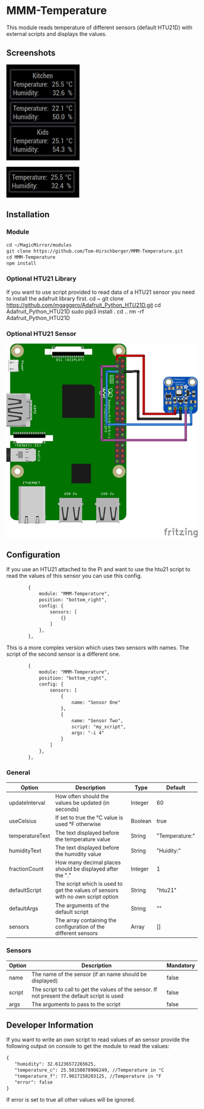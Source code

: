 # MMM-Temperature ##
This module reads temperature of different sensors (default HTU21D) with external scripts and displays the values.

## Screenshots ##
![alt text](https://github.com/Tom-Hirschberger/MMM-Temperature/raw/master/examples/threeSensorsOneNameless.png "Three Sensors")

![alt text](https://github.com/Tom-Hirschberger/MMM-Temperature/raw/master/examples/oneNamelessSensor.png "One Sensor")

## Installation ##
### Module ###
	cd ~/MagicMirror/modules
    git clone https://github.com/Tom-Hirschberger/MMM-Temperature.git
    cd MMM-Temperature
    npm install

### Optional HTU21 Library ###
If you want to use script provided to read data of a HTU21 sensor you need to install the adafruit library first.
    cd ~
    git clone https://github.com/mgaggero/Adafruit_Python_HTU21D.git
    cd Adafruit_Python_HTU21D
    sudo pip3 install .
    cd ..
    rm -rf Adafruit_Python_HTU21D

### Optional HTU21 Sensor ###
![alt text](https://github.com/Tom-Hirschberger/MMM-Temperature/raw/master/examples/htu21/htu21.png "Wiring HTU21")

## Configuration ##
If you use an HTU21 attached to the Pi and want to use the htu21 script to read the values of this sensor you can use this config.

```json5
    	{
			module: "MMM-Temperature",
			position: "bottom_right",
			config: {
				sensors: [
                    {}
				]
			},
		},
```

This is a more complex version which uses two sensors with names. The script of the second sensor is a different one.

```json5
    	{
			module: "MMM-Temperature",
			position: "bottom_right",
			config: {
				sensors: [
                    {
                        name: "Sensor One"
                    },
                    {
                        name: "Sensor Two",
                        script: "my_script",
                        args: "-i 4"
                    }
				]
			},
		},
```

### General ###
| Option  | Description | Type | Default |
| ------- | --- | --- | --- |
| updateInterval | How often should the values be updated (in seconds) | Integer | 60 |
| useCelsius | If set to true the °C value is used °F otherwise | Boolean | true |
| temperatureText | The text displayed before the temperature value | String | "Temperature:" |
| humidityText | The text displayed before the humidity value | String | "Huidity:" |
| fractionCount | How many decimal places should be displayed after the "." | Integer | 1 |
| defaultScript | The script which is used to get the values of sensors with no own script option | String | "htu21" |
| defaultArgs | The arguments of the default script | String | "" |
| sensors | The array containing the configuration of the different sensors | Array | [] |

### Sensors ###
| Option  | Description | Mandatory |
| ------- | --- | --- |
| name | The name of the sensor (if an name should be displayed) | false |
| script | The script to call to get the values of the sensor. If not present the default script is used | false |
| args | The arguments to pass to the script | false |


## Developer Information ##
If you want to write an own script to read values of an sensor provide the following output on console to get the module to read the values:
```json5
{
   "humidity": 32.61236572265625,
   "temperature_c": 25.50150878906249, //Temperature in °C
   "temperature_f": 77.9027158203125, //Temperature in °F
   "error": false
}
```

If error is set to true all other values will be ignored.

